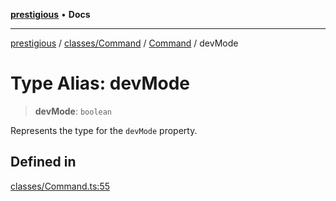 [**prestigious**](../../../../../README.md) • **Docs**

***

[prestigious](../../../../../README.md) / [classes/Command](../../../README.md) / [Command](../README.md) / devMode

# Type Alias: devMode

> **devMode**: `boolean`

Represents the type for the `devMode` property.

## Defined in

[classes/Command.ts:55](https://github.com/LightBlueGamer/Prestigious/blob/bceae299d5416ea8756fa7d0aa42b82d959295c3/src/lib/classes/Command.ts#L55)

